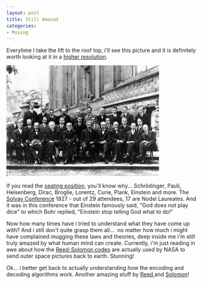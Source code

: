 ```yaml
---
layout: post
title: Still Amazed
categories:
- Musing
---
```



Everytime I take the lift to the roof top, i'll see this picture and it is definitely worth looking at it in a [higher resolution](http://upload.wikimedia.org/wikipedia/commons/6/6e/Solvay_conference_1927.jpg).

![](/img/solv.jpg)

If you read the [seating position](http://en.wikipedia.org/wiki/Image:Solvay_conference_1927.jpg#shared-image-desc), you'll know why... Schrödinger, Pauli, Heisenberg, Dirac, Broglie, Lorentz, Curie, Plank, Einstein and more. The [Solvay Conference](http://en.wikipedia.org/wiki/Solvay_Conference) 1927 - out of 29 attendees, 17 are Nodel Laureates. And it was in this conference that Einstein famously said, "God does not play dice" to which Bohr replied, "Einstein stop telling God what to do!"

Now how many times have i tried to understand what they have come up with? And i still don't quite grasp them all...  no matter how much i might have complained mugging these laws and theories, deep inside me i'm still truly amazed by what human mind can create. Currently, i'm just reading in awe about how the [Reed-Solomon codes](http://en.wikipedia.org/wiki/Reed-Solomon_error_correction) are actually used by NASA to send outer space pictures back to earth. Stunning!

Ok... i better get back to actually understanding how the encoding and decoding algorithms work. Another amazing stuff by [Reed ](http://en.wikipedia.org/wiki/Irving_S._Reed)and [Solomon](http://en.wikipedia.org/wiki/Gustave_Solomon)!
